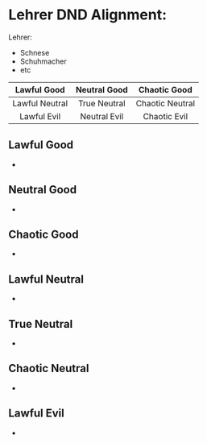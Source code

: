 # Lehrer DND Alignment:

Lehrer:

- Schnese
- Schuhmacher
- etc

| Lawful Good | Neutral Good | Chaotic Good |
| :---: | :---: | :---: |
| Lawful Neutral | True Neutral | Chaotic Neutral |
| Lawful Evil | Neutral Evil | Chaotic Evil |


## Lawful Good

- 

## Neutral Good

- 

## Chaotic Good

- 

## Lawful Neutral

- 

## True Neutral

- 

## Chaotic Neutral

- 

## Lawful Evil

- 
